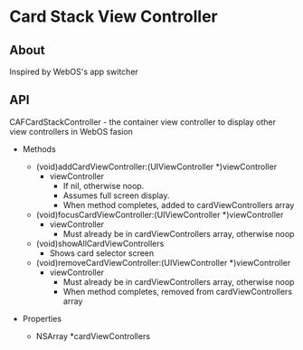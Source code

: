 # Card Stack View Controller
## About
Inspired by WebOS's app switcher

## API
CAFCardStackController - the container view controller to display other view controllers in WebOS fasion
* Methods
	- (void)addCardViewController:(UIViewController *)viewController
		* viewController
			* If nil, otherwise noop. 
			* Assumes full screen display.
			* When method completes, added to cardViewControllers array
	- (void)focusCardViewController:(UIViewController *)viewController
		* viewController
			* Must already be in cardViewControllers array, otherwise noop
	- (void)showAllCardViewControllers
		* Shows card selector screen
	- (void)removeCardViewController:(UIViewController *)viewController
		* viewController
			* Must already be in cardViewControllers array, otherwise noop
			* When method completes, removed from cardViewControllers array

* Properties
	* NSArray *cardViewControllers
